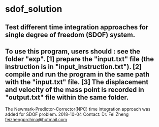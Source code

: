 # sdof_solution
Test different time integration approaches for single degree of freedom (SDOF) system.
-----
To use this program, users should : see the folder "exp".
[1] prepare the "input.txt" file (the instruction is in "input_instruction.txt").
[2] compile and run the program in the same path with the "input.txt" file.
[3] The displacement and velocity of the mass point is recorded in "output.txt" file within the same folder.
-----
The Newmark-Predictor-Corrector(NPC) time integration approach was added for SDOF problem.
2018-10-04
Contact: Dr. Fei Zheng
feizhengprchina@hotmail.com
